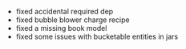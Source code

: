 - fixed accidental required dep
- fixed bubble blower charge recipe
- fixed a missing book model
- fixed some issues with bucketable entities in jars